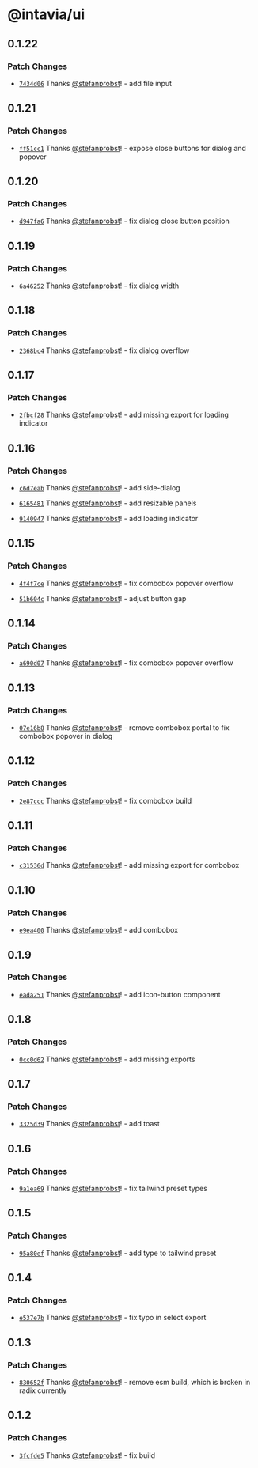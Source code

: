 # @intavia/ui

## 0.1.22

### Patch Changes

- [`7434d06`](https://github.com/InTaVia/ui/commit/7434d065ef31c8af09f736a01275c255b748a815) Thanks
  [@stefanprobst](https://github.com/stefanprobst)! - add file input

## 0.1.21

### Patch Changes

- [`ff51cc1`](https://github.com/InTaVia/ui/commit/ff51cc1c5c411259e0df92f7d685ddb57aa20937) Thanks
  [@stefanprobst](https://github.com/stefanprobst)! - expose close buttons for dialog and popover

## 0.1.20

### Patch Changes

- [`d947fa6`](https://github.com/InTaVia/ui/commit/d947fa659ffda9ed616c64178cf737add5100b9b) Thanks
  [@stefanprobst](https://github.com/stefanprobst)! - fix dialog close button position

## 0.1.19

### Patch Changes

- [`6a46252`](https://github.com/InTaVia/ui/commit/6a46252024bd20881f3efcbcb3e40263628715be) Thanks
  [@stefanprobst](https://github.com/stefanprobst)! - fix dialog width

## 0.1.18

### Patch Changes

- [`2368bc4`](https://github.com/InTaVia/ui/commit/2368bc4af225f343141d5e2333eab24b05aaec04) Thanks
  [@stefanprobst](https://github.com/stefanprobst)! - fix dialog overflow

## 0.1.17

### Patch Changes

- [`2fbcf28`](https://github.com/InTaVia/ui/commit/2fbcf28677bcd7e2bab8dd22c016180f607902fd) Thanks
  [@stefanprobst](https://github.com/stefanprobst)! - add missing export for loading indicator

## 0.1.16

### Patch Changes

- [`c6d7eab`](https://github.com/InTaVia/ui/commit/c6d7eab5a9ec1023bb7abeb955805049b0da8e9f) Thanks
  [@stefanprobst](https://github.com/stefanprobst)! - add side-dialog

- [`6165481`](https://github.com/InTaVia/ui/commit/61654810ccebe46855f42df8514f80ce79e96074) Thanks
  [@stefanprobst](https://github.com/stefanprobst)! - add resizable panels

- [`9140947`](https://github.com/InTaVia/ui/commit/9140947564850d2b14f62cbbc0b56a056306907b) Thanks
  [@stefanprobst](https://github.com/stefanprobst)! - add loading indicator

## 0.1.15

### Patch Changes

- [`4f4f7ce`](https://github.com/InTaVia/ui/commit/4f4f7ceac274a659bf7fc5f65d85be69a080c2e3) Thanks
  [@stefanprobst](https://github.com/stefanprobst)! - fix combobox popover overflow

- [`51b604c`](https://github.com/InTaVia/ui/commit/51b604c1dfb1f25c54db395711b18d287b78a9bb) Thanks
  [@stefanprobst](https://github.com/stefanprobst)! - adjust button gap

## 0.1.14

### Patch Changes

- [`a690d07`](https://github.com/InTaVia/ui/commit/a690d07f036fe3255b98258b150904920180ab13) Thanks
  [@stefanprobst](https://github.com/stefanprobst)! - fix combobox popover overflow

## 0.1.13

### Patch Changes

- [`07e16b8`](https://github.com/InTaVia/ui/commit/07e16b8dc990e7c3e3641f99579205268bc2edca) Thanks
  [@stefanprobst](https://github.com/stefanprobst)! - remove combobox portal to fix combobox popover
  in dialog

## 0.1.12

### Patch Changes

- [`2e87ccc`](https://github.com/InTaVia/ui/commit/2e87ccc229970717870873029dd7612dd0a342bc) Thanks
  [@stefanprobst](https://github.com/stefanprobst)! - fix combobox build

## 0.1.11

### Patch Changes

- [`c31536d`](https://github.com/InTaVia/ui/commit/c31536d5fbbe959d055d4481277e0910720c3d61) Thanks
  [@stefanprobst](https://github.com/stefanprobst)! - add missing export for combobox

## 0.1.10

### Patch Changes

- [`e9ea400`](https://github.com/InTaVia/ui/commit/e9ea4000aac55ee14fa664b8e4074363f0561794) Thanks
  [@stefanprobst](https://github.com/stefanprobst)! - add combobox

## 0.1.9

### Patch Changes

- [`eada251`](https://github.com/InTaVia/ui/commit/eada2517af9f69888008663efdd6265d794fd2a6) Thanks
  [@stefanprobst](https://github.com/stefanprobst)! - add icon-button component

## 0.1.8

### Patch Changes

- [`0cc0d62`](https://github.com/InTaVia/ui/commit/0cc0d620f5489f2e70cae4b3a47ec3a49aab7ad9) Thanks
  [@stefanprobst](https://github.com/stefanprobst)! - add missing exports

## 0.1.7

### Patch Changes

- [`3325d39`](https://github.com/InTaVia/ui/commit/3325d39ae301244354f78c0619deffa512de85ed) Thanks
  [@stefanprobst](https://github.com/stefanprobst)! - add toast

## 0.1.6

### Patch Changes

- [`9a1ea69`](https://github.com/InTaVia/ui/commit/9a1ea69f3d520a91b7faecfad38e2d37041811e1) Thanks
  [@stefanprobst](https://github.com/stefanprobst)! - fix tailwind preset types

## 0.1.5

### Patch Changes

- [`95a80ef`](https://github.com/InTaVia/ui/commit/95a80efa495798fbc652deda26f070994568b08d) Thanks
  [@stefanprobst](https://github.com/stefanprobst)! - add type to tailwind preset

## 0.1.4

### Patch Changes

- [`e537e7b`](https://github.com/InTaVia/ui/commit/e537e7b919ca6cc778682eb0081df9588bde1673) Thanks
  [@stefanprobst](https://github.com/stefanprobst)! - fix typo in select export

## 0.1.3

### Patch Changes

- [`830652f`](https://github.com/InTaVia/ui/commit/830652f11927b7d122922482a46d708ba148dd65) Thanks
  [@stefanprobst](https://github.com/stefanprobst)! - remove esm build, which is broken in radix
  currently

## 0.1.2

### Patch Changes

- [`3fcfde5`](https://github.com/InTaVia/ui/commit/3fcfde59165802cfe3566ad84529e816edf4d917) Thanks
  [@stefanprobst](https://github.com/stefanprobst)! - fix build
